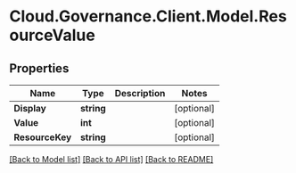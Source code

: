 # Cloud.Governance.Client.Model.ResourceValue
## Properties

Name | Type | Description | Notes
------------ | ------------- | ------------- | -------------
**Display** | **string** |  | [optional] 
**Value** | **int** |  | [optional] 
**ResourceKey** | **string** |  | [optional] 

[[Back to Model list]](../README.md#documentation-for-models) [[Back to API list]](../README.md#documentation-for-api-endpoints) [[Back to README]](../README.md)

